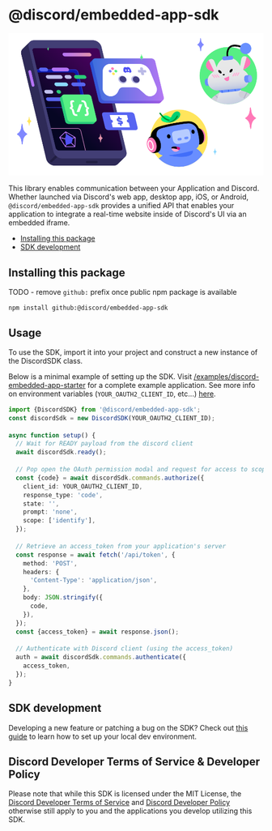 # @discord/embedded-app-sdk

<p align="center">
  <img src="/assets/discord-embedded-apps.svg" alt="Discord Embedded App SDK" />
<p>

This library enables communication between your Application and Discord. Whether launched via Discord's web app, desktop app, iOS, or Android, `@discord/embedded-app-sdk` provides a unified API that enables your application to integrate a real-time website inside of Discord's UI via an embedded iframe.

- [Installing this package](#installing-this-package)
- [SDK development](#sdk-development)

## Installing this package

TODO - remove `github:` prefix once public npm package is available

```shell
npm install github:@discord/embedded-app-sdk
```

## Usage

To use the SDK, import it into your project and construct a new instance of the DiscordSDK class.

Below is a minimal example of setting up the SDK.
Visit [/examples/discord-embedded-app-starter](/examples/discord-embedded-app-starter/README.md) for a complete example application. See more info on environment variables (`YOUR_OAUTH2_CLIENT_ID`, etc...) [here](https://activities-preview.pages.dev/developers/docs/embedded-apps/getting-started#find-your-oauth2-credentials).

```typescript
import {DiscordSDK} from '@discord/embedded-app-sdk';
const discordSdk = new DiscordSDK(YOUR_OAUTH2_CLIENT_ID);

async function setup() {
  // Wait for READY payload from the discord client
  await discordSdk.ready();

  // Pop open the OAuth permission modal and request for access to scopes listed in scope array below
  const {code} = await discordSdk.commands.authorize({
    client_id: YOUR_OAUTH2_CLIENT_ID,
    response_type: 'code',
    state: '',
    prompt: 'none',
    scope: ['identify'],
  });

  // Retrieve an access_token from your application's server
  const response = await fetch('/api/token', {
    method: 'POST',
    headers: {
      'Content-Type': 'application/json',
    },
    body: JSON.stringify({
      code,
    }),
  });
  const {access_token} = await response.json();

  // Authenticate with Discord client (using the access_token)
  auth = await discordSdk.commands.authenticate({
    access_token,
  });
}
```

## SDK development

Developing a new feature or patching a bug on the SDK? Check out [this guide](/docs/common-patterns/local-sdk-development.md) to learn how to set up your local dev environment.

## Discord Developer Terms of Service & Developer Policy

Please note that while this SDK is licensed under the MIT License, the [Discord Developer Terms of Service](https://discord.com/developers/docs/policies-and-agreements/developer-terms-of-service) and [Discord Developer Policy](https://discord.com/developers/docs/policies-and-agreements/developer-policy) otherwise still apply to you and the applications you develop utilizing this SDK.
